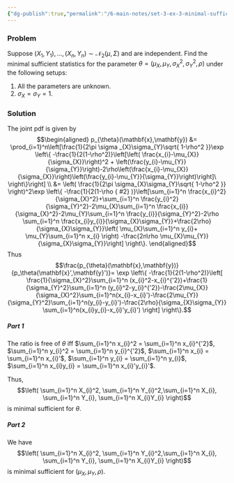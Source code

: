 ```yaml
---
{"dg-publish":true,"permalink":"/6-main-notes/set-3-ex-3-minimal-sufficient-statistics-for-bivariate-normal-distribution-inference-fall/","tags":["inference","problem"]}
---
```


### Problem

Suppose $(X_{1},Y_{1}),\dots,(X_{n},Y_{n}) \sim \mathcal{N}_{2}(\mu,\Sigma)$ and are independent. Find the minimal sufficient statistics for the parameter $\theta=(\mu_{X}, \mu_{Y}, \sigma_{X}^2,\sigma_{Y}^2,\rho)$ under the following setups:

1. All the parameters are unknown.
2. $\sigma_{X}=\sigma_{Y}=1.$
### Solution

The joint pdf is given by
$$\begin{aligned}
p_{\theta}(\mathbf{x},\mathbf{y}) &= \prod_{i=1}^n\left[\frac{1}{2\pi \sigma _{X}\sigma_{Y}\sqrt{ 1-\rho^2 }}\exp \left\{  -\frac{1}{2(1-\rho^2)}\left[\left( \frac{x_{i}-\mu_{X}}{\sigma_{X}}\right)^2 + \left(\frac{y_{i}-\mu_{Y}}{\sigma_{Y}}\right)-2\rho\left(\frac{x_{i}-\mu_{X}}{\sigma_{X}}\right)\left(\frac{y_{i}-\mu_{Y}}{\sigma_{Y}}\right)\right]\  \right\}\right] \\
&= \left( \frac{1}{2\pi \sigma_{X}\sigma_{Y}\sqrt{ 1-\rho^2 }} \right)^2\exp \left\{  -\frac{1}{2(1-\rho
{ #2}
)}\left[\sum_{i=1}^n \frac{x_{i}^2}{\sigma_{X}^2}+\sum_{i=1}^n \frac{y_{i}^2}{\sigma_{Y}^2}-2\mu_{X}\sum_{i=1}^n \frac{x_{i}}{\sigma_{X}^2}-2\mu_{Y}\sum_{i=1}^n \frac{y_{i}}{\sigma_{Y}^2}-2\rho \sum_{i=1}^n \frac{x_{i}y_{i}}{\sigma_{X}\sigma_{Y}}+\frac{2\rho}{\sigma_{X}\sigma_{Y}}\left( \mu_{X}\sum_{i=1}^n y_{i}+ \mu_{Y}\sum_{i=1}^n x_{i} \right)  -\frac{2n\rho \mu_{X}\mu_{Y}}{\sigma_{X}\sigma_{Y}}\right]  \right\}. 
\end{aligned}$$
Thus
$$\frac{p_{\theta}(\mathbf{x},\mathbf{y})}{p_\theta(\mathbf{x}',\mathbf{y}')}= \exp \left\{  -\frac{1}{2(1-\rho^2)}\left[ \frac{1}{\sigma_{X}^2}\sum_{i=1}^n (x_{i}^2-x_{i}^{'2})+\frac{1}{\sigma_{Y}^2}\sum_{i=1}^n (y_{i}^2-y_{i}^{'2})-\frac{2\mu_{X}}{\sigma_{X}^2}\sum_{i=1}^n(x_{i}-x_{i}')-\frac{2\mu_{Y}}{\sigma_{Y}^2}\sum_{i=1}^n(y_{i}-y_{i}')-\frac{2\rho}{\sigma_{X}\sigma_{Y}} \sum_{i=1}^n(x_{i}y_{i}-x_{i}'y_{i}') \right]  \right\}.$$
##### Part 1

The ratio is free of $\theta$ iff $\sum_{i=1}^n x_{i}^2 = \sum_{i=1}^n x_{i}^{'2}$, $\sum_{i=1}^n y_{i}^2 = \sum_{i=1}^n y_{i}^{'2}$, $\sum_{i=1}^n x_{i} = \sum_{i=1}^n x_{i}'$, $\sum_{i=1}^n y_{i} = \sum_{i=1}^n y_{i}$, $\sum_{i=1}^n x_{i}y_{i} = \sum_{i=1}^n x_{i}'y_{i}'$.

Thus, 
$$\left( \sum_{i=1}^n X_{i}^2, \sum_{i=1}^n Y_{i}^2,\sum_{i=1}^n X_{i}, \sum_{i=1}^n Y_{i}, \sum_{i=1}^n X_{i}Y_{i} \right)$$
is minimal sufficient for $\theta$.

##### Part 2

We have 
$$\left( \sum_{i=1}^n X_{i}^2, \sum_{i=1}^n Y_{i}^2,\sum_{i=1}^n X_{i}, \sum_{i=1}^n Y_{i}, \sum_{i=1}^n X_{i}Y_{i} \right)$$
is minimal sufficient for $(\mu_{X},\mu_{Y},\rho)$.